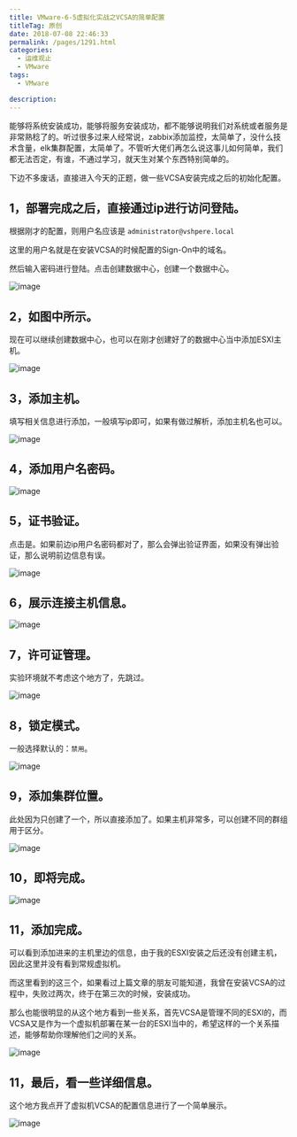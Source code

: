 ```yaml
---
title: VMware-6-5虚拟化实战之VCSA的简单配置
titleTag: 原创
date: 2018-07-08 22:46:33
permalink: /pages/1291.html
categories: 
  - 运维观止
  - VMware
tags: 
  - VMware

description: 
---
```


能够将系统安装成功，能够将服务安装成功，都不能够说明我们对系统或者服务是非常熟稔了的。听过很多过来人经常说，zabbix添加监控，太简单了，没什么技术含量，elk集群配置，太简单了。不管听大佬们再怎么说这事儿如何简单，我们都无法否定，有谁，不通过学习，就天生对某个东西特别简单的。

下边不多废话，直接进入今天的正题，做一些VCSA安装完成之后的初始化配置。

## 1，部署完成之后，直接通过ip进行访问登陆。

根据刚才的配置，则用户名应该是 `administrator@vshpere.local`

这里的用户名就是在安装VCSA的时候配置的Sign-On中的域名。

然后输入密码进行登陆。点击创建数据中心，创建一个数据中心。

![image](http://t.eryajf.net/imgs/2021/09/ca2a5d34c66c6770.jpg)

## 2，如图中所示。

现在可以继续创建数据中心，也可以在刚才创建好了的数据中心当中添加ESXI主机。

![image](http://t.eryajf.net/imgs/2021/09/68857cff80ab6d11.jpg)

## 3，添加主机。

填写相关信息进行添加，一般填写ip即可，如果有做过解析，添加主机名也可以。

![image](http://t.eryajf.net/imgs/2021/09/19d02693986c9beb.jpg)

## 4，添加用户名密码。

![image](http://t.eryajf.net/imgs/2021/09/b20a4d752c066d91.jpg)

## 5，证书验证。

点击是。如果前边ip用户名密码都对了，那么会弹出验证界面，如果没有弹出验证，那么说明前边信息有误。

![image](http://t.eryajf.net/imgs/2021/09/c59cf57d9f8e8bc9.jpg)

## 6，展示连接主机信息。

![image](http://t.eryajf.net/imgs/2021/09/77d86bf2109cf245.jpg)

## 7，许可证管理。

实验环境就不考虑这个地方了，先跳过。

![image](http://t.eryajf.net/imgs/2021/09/98a9c3b4c5605d51.jpg)

## 8，锁定模式。

一般选择默认的：`禁用`。

![image](http://t.eryajf.net/imgs/2021/09/6d91db21d58b480f.jpg)

## 9，添加集群位置。

此处因为只创建了一个，所以直接添加了。如果主机非常多，可以创建不同的群组用于区分。

![image](http://t.eryajf.net/imgs/2021/09/199a893ee68f2d94.jpg)

## 10，即将完成。

![image](http://t.eryajf.net/imgs/2021/09/ebae16bf750e88b7.jpg)

## 11，添加完成。

可以看到添加进来的主机里边的信息，由于我的ESXI安装之后还没有创建主机，因此这里并没有看到常规虚拟机。

而这里看到的这三个，如果看过上篇文章的朋友可能知道，我曾在安装VCSA的过程中，失败过两次，终于在第三次的时候，安装成功。

那么也能很明显的从这个地方看到一些关系，首先VCSA是管理不同的ESXI的，而VCSA又是作为一个虚拟机部署在某一台的ESXI当中的，希望这样的一个关系描述，能够帮助你理解他们之间的关系。

![image](http://t.eryajf.net/imgs/2021/09/b0969721c2fd16c0.jpg)

## 11，最后，看一些详细信息。

这个地方我点开了虚拟机VCSA的配置信息进行了一个简单展示。

![image](http://t.eryajf.net/imgs/2021/09/43c3cd98fc701ee4.jpg)
